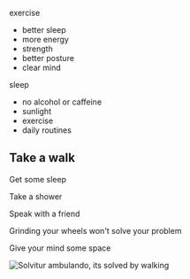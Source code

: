 ---
---


exercise
- better sleep 
- more energy 
- strength 
- better posture
- clear mind


sleep
- no alcohol or caffeine
- sunlight
- exercise
- daily routines 

## Take a walk 

Get some sleep 

Take a shower 

Speak with a friend

Grinding your wheels won't solve your problem

Give your mind some space 

![Solvitur ambulando, its solved by walking](/assets/static/img/take-a-walk.png)


